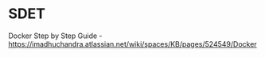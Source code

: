 # SDET
Docker Step by Step Guide - https://imadhuchandra.atlassian.net/wiki/spaces/KB/pages/524549/Docker
